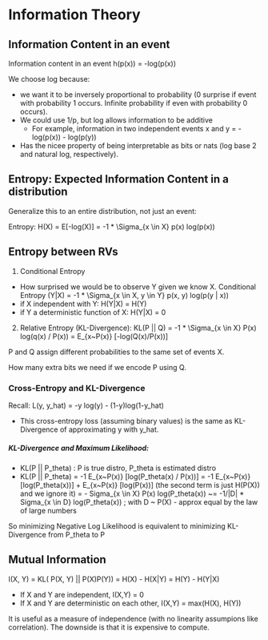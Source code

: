 # Information Theory

## Information Content in an event
Information content in an event h(p(x)) = -log(p(x))

We choose log because:
- we want it to be inversely proportional to probability (0 surprise if event with probability 1 occurs. Infinite probability if even with probability 0 occurs).
- We could use 1/p, but log allows information to be additive
  - For example, information in two independent events x and y = -log(p(x)) - log(p(y))
- Has the nicee property of being interpretable as bits or nats (log base 2 and natural log, respectively).

## Entropy: Expected Information Content in a distribution
Generalize this to an entire distribution, not just an event:

Entropy: H(X) = E[-log(X)] = -1 * \Sigma_{x \in X} p(x) log(p(x))

## Entropy between RVs
1) Conditional Entropy
- How surprised we would be to observe Y given we know X.
Conditional Entropy (Y|X) = -1 * \Sigma_{x \in X, y \in Y} p(x, y) log(p(y | x))
- if X independent with Y: H(Y|X) = H(Y)
- if Y a deterministic function of X: H(Y|X) = 0

2) Relative Entropy (KL-Divergence):
KL(P || Q) = -1 * \Sigma_{x \in X} P(x) log(q(x) / P(x))
           = E_{x~P(x)} [-log(Q(x)/P(x))]

P and Q assign different probabilities to the same set of events X.

How many extra bits we need if we encode P using Q.

### Cross-Entropy and KL-Divergence
Recall: L(y, y_hat) = -y log(y) - (1-y)log(1-y_hat)
- This cross-entropy loss (assuming binary values) is the same as KL-Divergence of approximating y with y_hat.

##### KL-Divergence and Maximum Likelihood:
- KL(P || P_theta) : P is true distro, P_theta is estimated distro
- KL(P || P_theta) = -1 E_{x~P(x)} [log(P_theta(x) / P(x))]
                    = -1 E_{x~P(x)} [log(P_theta(x))] + E_{x~P(x)} [log(P(x))]
                                                        (the second term is just H(P(X)) and we ignore it)
                    = - Sigma_{x \in X} P(x) log(P_theta(x))
                    ~= -1/|D| * Sigma_{x \in D} log(P_theta(x)) ; with D ~ P(X) - approx equal by the law of large numbers

So minimizing Negative Log Likelihood is equivalent to minimizing KL-Divergence from P_theta to P

## Mutual Information
I(X, Y) = KL( P(X, Y) || P(X)P(Y))
        = H(X) - H(X|Y)
        = H(Y) - H(Y|X)
- If X and Y are independent, I(X,Y) = 0
- If X and Y are deterministic on each other, I(X,Y) = max(H(X), H(Y))

It is useful as a measure of independence (with no linearity assumpions like correlation). The downside is that it is expensive to compute.
